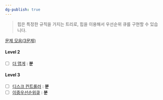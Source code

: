 ```yaml
---
dg-publish: true
---
```

> 힙은 특정한 규칙을 가지는 트리로, 힙을 이용해서 우선순위 큐를 구현할 수 있습니다.

[문제 모음(3문제)](https://school.programmers.co.kr/learn/courses/30/parts/12117)
#### Level 2
- [ ] [더 맵게](https://school.programmers.co.kr/learn/courses/30/lessons/42626) : **분**

#### Level 3
- [ ] [디스크 컨트롤러](https://school.programmers.co.kr/learn/courses/30/lessons/42627) : **분**
- [ ] [이중우선순위큐](https://school.programmers.co.kr/learn/courses/30/lessons/42628) : **분**